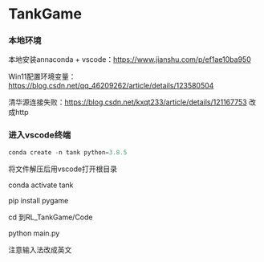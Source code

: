 # TankGame

### 本地环境

本地安装annaconda + vscode：https://www.jianshu.com/p/ef1ae10ba950

Win11配置环境变量：https://blog.csdn.net/qq_46209262/article/details/123580504

清华源连接失败：https://blog.csdn.net/kxqt233/article/details/121167753  改成http

### 进入vscode终端
```python
conda create -n tank python=3.8.5
```

将文件解压后用vscode打开根目录

conda activate tank

pip install pygame

cd 到RL_TankGame/Code

python main.py

注意输入法改成英文
